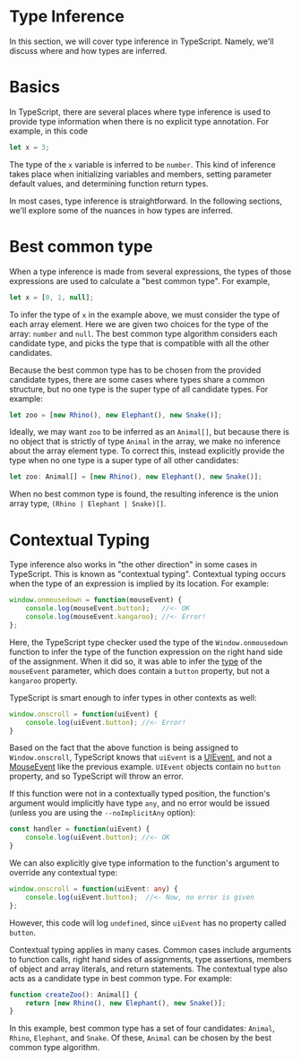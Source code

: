 # Type Inference

In this section, we will cover type inference in TypeScript. Namely, we'll discuss where and how types are inferred.

# Basics

In TypeScript, there are several places where type inference is used to provide type information when there is no explicit type annotation. For example, in this code

```ts
let x = 3;
```

The type of the `x` variable is inferred to be `number`.
This kind of inference takes place when initializing variables and members, setting parameter default values, and determining function return types.

In most cases, type inference is straightforward.
In the following sections, we'll explore some of the nuances in how types are inferred.

# Best common type

When a type inference is made from several expressions, the types of those expressions are used to calculate a "best common type". For example,

```ts
let x = [0, 1, null];
```

To infer the type of `x` in the example above, we must consider the type of each array element.
Here we are given two choices for the type of the array: `number` and `null`.
The best common type algorithm considers each candidate type, and picks the type that is compatible with all the other candidates.

Because the best common type has to be chosen from the provided candidate types, there are some cases where types share a common structure, but no one type is the super type of all candidate types. For example:

```ts
let zoo = [new Rhino(), new Elephant(), new Snake()];
```

Ideally, we may want `zoo` to be inferred as an `Animal[]`, but because there is no object that is strictly of type `Animal` in the array, we make no inference about the array element type.
To correct this, instead explicitly provide the type when no one type is a super type of all other candidates:

```ts
let zoo: Animal[] = [new Rhino(), new Elephant(), new Snake()];
```

When no best common type is found, the resulting inference is the union array type, `(Rhino | Elephant | Snake)[]`.

# Contextual Typing

Type inference also works in "the other direction" in some cases in TypeScript.
This is known as "contextual typing". Contextual typing occurs when the type of an expression is implied by its location. For example:

```ts
window.onmousedown = function(mouseEvent) {
    console.log(mouseEvent.button);   //<- OK
    console.log(mouseEvent.kangaroo); //<- Error!
};
```

Here, the TypeScript type checker used the type of the `Window.onmousedown` function to infer the type of the function expression on the right hand side of the assignment.
When it did so, it was able to infer the [type](https://developer.mozilla.org/en-US/docs/Web/API/MouseEvent) of the `mouseEvent` parameter, which does contain a `button` property, but not a `kangaroo` property.

TypeScript is smart enough to infer types in other contexts as well:

```ts
window.onscroll = function(uiEvent) {
    console.log(uiEvent.button); //<- Error!
}
```

Based on the fact that the above function is being assigned to `Window.onscroll`, TypeScript knows that `uiEvent` is a [UIEvent](https://developer.mozilla.org/en-US/docs/Web/API/UIEvent), and not a [MouseEvent](https://developer.mozilla.org/en-US/docs/Web/API/MouseEvent) like the previous example. `UIEvent` objects contain no `button` property, and so TypeScript will throw an error.

If this function were not in a contextually typed position, the function's argument would implicitly have type `any`, and no error would be issued (unless you are using the `--noImplicitAny` option):

```ts
const handler = function(uiEvent) {
    console.log(uiEvent.button); //<- OK
}
```

We can also explicitly give type information to the function's argument to override any contextual type:

```ts
window.onscroll = function(uiEvent: any) {
    console.log(uiEvent.button);  //<- Now, no error is given
};
```

However, this code will log `undefined`, since `uiEvent` has no property called `button`.

Contextual typing applies in many cases.
Common cases include arguments to function calls, right hand sides of assignments, type assertions, members of object and array literals, and return statements.
The contextual type also acts as a candidate type in best common type. For example:

```ts
function createZoo(): Animal[] {
    return [new Rhino(), new Elephant(), new Snake()];
}
```

In this example, best common type has a set of four candidates: `Animal`, `Rhino`, `Elephant`, and `Snake`.
Of these, `Animal` can be chosen by the best common type algorithm.
